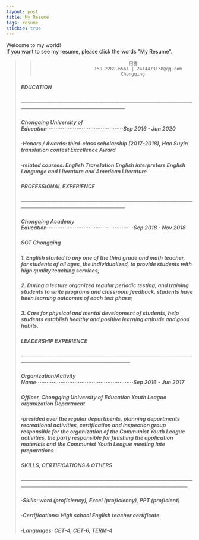 ```yaml
---
layout: post
title: My Resume
tags: resume
stickie: true
---
```


Welcome to my world!<br>If you want to see my resume, please click the words "My Resume".



> > ```
> >                                    何雪
> >                       159-2289-6561 | 2414473138@qq.com
> >                                 Chongqing
> > ```
>
> <h5>EDUCATION</h5>
> —————————————————————————————————————————————————————
> <h5>Chongqing University of Education············································Sep 2016 - Jun 2020</h5>	                      
> <h5>·Honors / Awards: third-class scholarship (2017-2018), Han Suyin translation contest Excellence Award</h5>
> <h5>·related courses: English Translation English interpreters English Language and Literature and American Literature</h5>
>
> <h5>PROFESSIONAL EXPERIENCE</h5>
> —————————————————————————————————————————————————————
> <h5>Chongqing Academy Education··················································Sep 2018 - Nov 2018</h5>                       
> <h5>SGT    Chongqing</h5>	    
> <h5>1. English started to any one of the third grade and math teacher, for students of all ages, the individualized, to provide    students with high quality teaching services;</h5>
> <h5>2. During a lecture organized regular periodic testing, and training students to write programs and classroom feedback,  
>    students have been learning outcomes of each test phase;</h5>
> <h5>3. Care for physical and mental development of students, help students establish healthy and positive learning attitude and good habits.</h5>
>
> <h5>LEADERSHIP EXPERIENCE</h5>
> ——————————————————————————————————————————————————————
> <h5>Organization/Activity Name························································Sep  2016 - Jun 2017</h5>                       	
> <h5>Officer, Chongqing University of Education Youth League organization Department</h5>      
> <h5>·presided over the regular departments, planning departments recreational activities, certification and inspection group 
>  responsible for the organization of the Communist Youth League activities, the party responsible for finishing the application 
>  materials and the Communist Youth League meeting late preparations</h5>
>
> <h5>SKILLS, CERTIFICATIONS & OTHERS</h5>
> —————————————————————————————————————————————————————————————————
> <h5>·Skills: word (proficiency), Excel (proficiency), PPT (proficient)</h5>
> <h5>·Certifications: High school English teacher certificate</h5>
> <h5>·Languages: CET-4, CET-6, TERM-4</h5>
